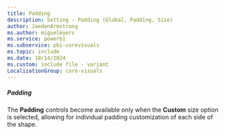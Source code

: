 ```yaml
---
title: Padding
description: Setting - Padding (Global, Padding, Size)
author: JaedenArmstrong
ms.author: miguelmyers
ms.service: powerbi
ms.subservice: pbi-corevisuals
ms.topic: include
ms.date: 10/14/2024
ms.custom: include file - variant
LocalizationGroup: core-visuals
---
```

##### Padding

The **Padding** controls become available only when the **Custom** size option is selected, allowing for individual padding customization of each side of the shape.
